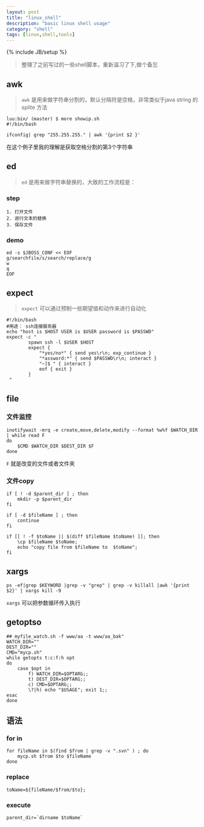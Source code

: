```yaml
---
layout: post
title: "linux_shell"
description: "basic linux shell usage"
category: "shell"
tags: [linux,shell,tools]
---
```

{% include JB/setup %}

> 整理了之前写过的一些shell脚本，重新温习了下,做个备忘

## awk
> `awk` 是用来做字符串分割的，默认分隔符是空格，非常类似于java string 的splite 方法

    luu:bin/ (master) $ more showip.sh
    #!/bin/bash

    ifconfig| grep "255.255.255." | awk '{print $2 }'

在这个例子里我的理解是获取空格分割的第3个字符串

## ed
> `ed` 是用来做字符串替换的，大致的工作流程是：

### step
    1. 打开文件
    2. 进行文本的替换
    3. 保存文件

### demo
    ed -s $JBOSS_CONF << EOF
    g/searchfile/s/search/replace/g
    w
    q
    EOF

## expect
> `expect` 可以通过预制一些期望值和动作来进行自动化

    #!/bin/bash
    #用途： ssh连接服务器
    echo "host is $HOST USER is $USER password is $PASSWD"
    expect -c "
            spawn ssh -l $USER $HOST
            expect {
                "*yes/no*" { send yes\r\n; exp_continue }
                "*assword:*" { send $PASSWD\r\n; interact }
                "~]$ " { interact }
                eof { exit }
            }
     "

## file

### 文件监控

    inotifywait -mrq -e create,move,delete,modify --format %w%f $WATCH_DIR | while read F
    do
        $CMD $WATCH_DIR $DEST_DIR $F
    done

`F` 就是改变的文件或者文件夹

### 文件copy

    if [ ! -d $parent_dir ] ; then
        mkdir -p $parent_dir
    fi

    if [ -d $fileName ] ; then
        continue
    fi

    if [[ ! -f $toName || $(diff $fileName $toName) ]]; then	
        \cp $fileName $toName;
        echo "copy file from $fileName to  $toName";
    fi

## xargs

    ps -ef|grep $KEYWORD |grep -v "grep" | grep -v killall |awk '{print $2}' | xargs kill -9

`xargs` 可以把参数循环传入执行

## getoptso

    ## myfile_watch.sh -f www/aa -t www/aa_bak"
    WATCH_DIR=""
    DEST_DIR=""
    CMD="mycp.sh"
    while getopts t:c:f:h opt
    do
        case $opt in
            f) WATCH_DIR=$OPTARG;;
            t) DEST_DIR=$OPTARG;;
            c) CMD=$OPTARG;;
            \?|h) echo "$USAGE"; exit 1;;
    esac
    done

## 语法
### for in
    for fileName in $(find $from | grep -v ".svn" ) ; do
        mycp.sh $from $to $fileName
    done

### replace
    toName=${fileName/$from/$to};

### execute
    parent_dir=`dirname $toName`

